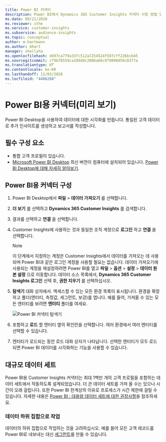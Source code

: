```yaml
---
title: Power BI 커넥터
description: Power BI에서 Dynamics 365 Customer Insights 커넥터 사용 방법 알아보기.
ms.date: 09/21/2020
ms.reviewer: sthe
ms.service: customer-insights
ms.subservice: audience-insights
ms.topic: conceptual
author: m-hartmann
ms.author: mhart
manager: shellyha
ms.openlocfilehash: d497ca779a337c512a7254524f597cff226bcb45
ms.sourcegitcommit: cf9b78559ca189d4c2086a66c879098d56c0377a
ms.translationtype: HT
ms.contentlocale: ko-KR
ms.lasthandoff: 11/03/2020
ms.locfileid: "4406268"
---
```

# <a name="connector-for-power-bi-preview"></a>Power BI용 커넥터(미리 보기)

Power BI Desktop을 사용하여 데이터에 대한 시각화를 만듭니다. 통일된 고객 데이터로 추가 인사이트를 생성하고 보고서를 작성합니다.

## <a name="prerequisites"></a>필수 구성 요소

- 통합 고객 프로필이 있습니다.
- [Microsoft Power BI Desktop](https://powerbi.microsoft.com/desktop/) 최신 버전이 컴퓨터에 설치되어 있습니다. [Power BI Desktop에 대해 자세히 알아보기](https://docs.microsoft.com/power-bi/desktop-what-is-desktop).

## <a name="configure-the-connector-for-power-bi"></a>Power BI용 커넥터 구성

1. Power BI Desktop에서 **파일** > **데이터 가져오기** 를 선택합니다.

1. **더 보기** 를 선택하고 **Dynamics 365 Customer Insights** 를 검색합니다.

1. 결과를 선택하고 **연결** 을 선택합니다.

1. Customer Insights에 사용하는 것과 동일한 조직 계정으로 **로그인** 하고 **연결** 을 선택합니다.
   > [!NOTE]
   > 이 단계에서 지정하는 계정은 Customer Insights에서 데이터를 가져오는 데 사용되며 Power BI과 같은 로그인 계정을 사용할 필요는 없습니다. 데이터 가져오기에 사용되는 계정을 재설정하려면 Power BI를 열고 **파일** > **옵션** > **설정** > **데이터 원본 설정** 으로 이동합니다. 데이터 소스 목록에서, **Dynamics 365 Customer Insights 로그인** 선택 후, **권한 지우기** 를 선택하십시오.  

1. **탐색기** 대화 상자에서. 액세스할 수 있는 모든 환경 목록이 표시됩니다. 환경을 확장하고 폴더(엔터티, 측정값, 세그먼트, 보강)를 엽니다. 예를 들어, 가져올 수 있는 모든 엔터티를 보려면 **엔터티** 폴더를 여세요.

   ![Power BI 커넥터 탐색기](media/power-bi-navigator.png "Power BI 커넥터 탐색기")

1. 포함하고 **로드** 할 엔터티 옆의 확인란을 선택합니다. 여러 환경에서 여러 엔터티를 선택할 수 있습니다.

1. 엔터티가 로드되는 동안 로드 대화 상자가 나타납니다. 선택한 엔터티가 모두 로드되면 Power BI 데이터를 시각화하는 기능을 사용할 수 있습니다.

## <a name="large-data-sets"></a>대규모 데이터 세트

Power BI용 Customer Insights 커넥터는 최대 1백만 개의 고객 프로필을 포함하는 데이터 세트에서 작동하도록 설계되었습니다. 더 큰 데이터 세트를 가져 올 수는 있으나 시간이 오래 걸립니다. 또한 Power BI 한계상의 이유로 프로세스가 시간 제한에 걸릴 수 있습니다. 자세한 내용은 [Power BI : 대용량 데이터 세트에 대한 권장사항](https://docs.microsoft.com/power-bi/admin/service-premium-what-is#large-datasets)을 참조하세요. 

### <a name="work-with-a-subset-of-data"></a>데이터 하위 집합으로 작업

데이터의 하위 집합으로 작업하는 것을 고려하십시오. 예를 들어 모든 고객 레코드를 Power BI로 내보내는 대신 [세그먼트](segments.md)를 만들 수 있습니다.
